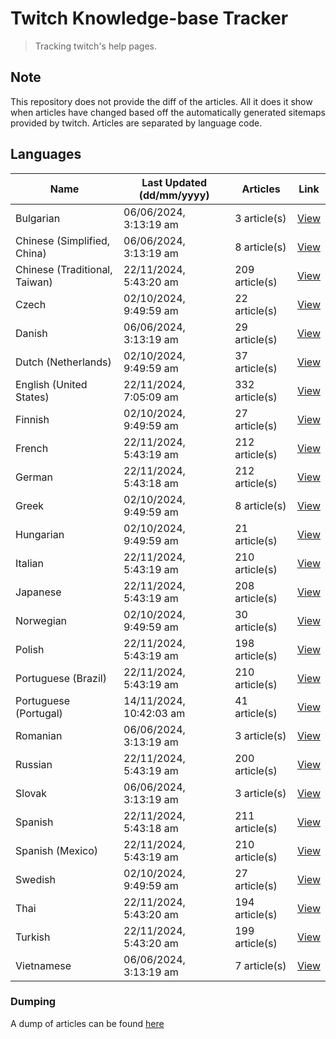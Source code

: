 # Twitch Knowledge-base Tracker
> Tracking twitch's help pages. 

## Note
This repository does not provide the diff of the articles. All it does it show when articles have changed based
off the automatically generated sitemaps provided by twitch. Articles are separated by language code.

## Languages

| Name                          | Last Updated (dd/mm/yyyy) | Articles       | Link                   |
|-------------------------------|---------------------------|----------------|------------------------|
| Bulgarian                     | 06/06/2024, 3:13:19 am    | 3 article(s)   | [View](docs/bg.md)     |
| Chinese (Simplified, China)   | 06/06/2024, 3:13:19 am    | 8 article(s)   | [View](docs/zh_CN.md)  |
| Chinese (Traditional, Taiwan) | 22/11/2024, 5:43:20 am    | 209 article(s) | [View](docs/zh_TW.md)  |
| Czech                         | 02/10/2024, 9:49:59 am    | 22 article(s)  | [View](docs/cs.md)     |
| Danish                        | 06/06/2024, 3:13:19 am    | 29 article(s)  | [View](docs/da.md)     |
| Dutch (Netherlands)           | 02/10/2024, 9:49:59 am    | 37 article(s)  | [View](docs/nl_NL.md)  |
| English (United States)       | 22/11/2024, 7:05:09 am    | 332 article(s) | [View](docs/en_US.md)  |
| Finnish                       | 02/10/2024, 9:49:59 am    | 27 article(s)  | [View](docs/fi.md)     |
| French                        | 22/11/2024, 5:43:19 am    | 212 article(s) | [View](docs/fr.md)     |
| German                        | 22/11/2024, 5:43:18 am    | 212 article(s) | [View](docs/de.md)     |
| Greek                         | 02/10/2024, 9:49:59 am    | 8 article(s)   | [View](docs/el.md)     |
| Hungarian                     | 02/10/2024, 9:49:59 am    | 21 article(s)  | [View](docs/hu.md)     |
| Italian                       | 22/11/2024, 5:43:19 am    | 210 article(s) | [View](docs/it.md)     |
| Japanese                      | 22/11/2024, 5:43:19 am    | 208 article(s) | [View](docs/ja.md)     |
| Norwegian                     | 02/10/2024, 9:49:59 am    | 30 article(s)  | [View](docs/no.md)     |
| Polish                        | 22/11/2024, 5:43:19 am    | 198 article(s) | [View](docs/pl.md)     |
| Portuguese (Brazil)           | 22/11/2024, 5:43:19 am    | 210 article(s) | [View](docs/pt_BR.md)  |
| Portuguese (Portugal)         | 14/11/2024, 10:42:03 am   | 41 article(s)  | [View](docs/pt_PT.md)  |
| Romanian                      | 06/06/2024, 3:13:19 am    | 3 article(s)   | [View](docs/ro.md)     |
| Russian                       | 22/11/2024, 5:43:19 am    | 200 article(s) | [View](docs/ru.md)     |
| Slovak                        | 06/06/2024, 3:13:19 am    | 3 article(s)   | [View](docs/sk.md)     |
| Spanish                       | 22/11/2024, 5:43:18 am    | 211 article(s) | [View](docs/es.md)     |
| Spanish (Mexico)              | 22/11/2024, 5:43:19 am    | 210 article(s) | [View](docs/es_MX.md)  |
| Swedish                       | 02/10/2024, 9:49:59 am    | 27 article(s)  | [View](docs/sv.md)     |
| Thai                          | 22/11/2024, 5:43:20 am    | 194 article(s) | [View](docs/th.md)     |
| Turkish                       | 22/11/2024, 5:43:20 am    | 199 article(s) | [View](docs/tr.md)     |
| Vietnamese                    | 06/06/2024, 3:13:19 am    | 7 article(s)   | [View](docs/vi.md)     |

### Dumping
A dump of articles can be found [here](docs/RAW.md)